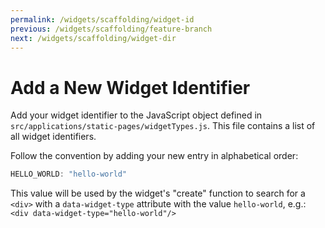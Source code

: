 ```yaml
---
permalink: /widgets/scaffolding/widget-id
previous: /widgets/scaffolding/feature-branch
next: /widgets/scaffolding/widget-dir
---
```


# Add a New Widget Identifier

Add your widget identifier to the JavaScript object defined in `src/applications/static-pages/widgetTypes.js`. This file contains a list of all widget identifiers.

Follow the convention by adding your new entry in alphabetical order:

```javascript
HELLO_WORLD: "hello-world"
```

This value will be used by the widget's "create" function to search for a `<div>` with a `data-widget-type` attribute with the value `hello-world`, e.g.: `<div data-widget-type="hello-world"/>`
